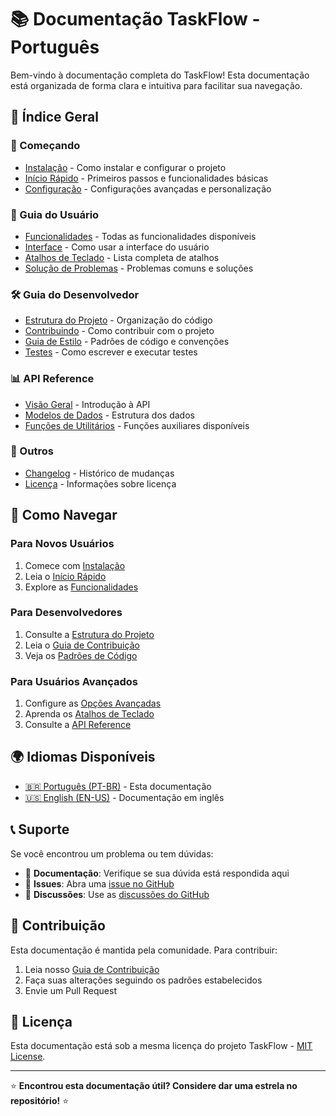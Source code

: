 # 📚 Documentação TaskFlow - Português

Bem-vindo à documentação completa do TaskFlow! Esta documentação está organizada de forma clara e intuitiva para facilitar sua navegação.

## 📖 Índice Geral

### 🚀 Começando
- [Instalação](getting-started/installation.md) - Como instalar e configurar o projeto
- [Início Rápido](getting-started/quick-start.md) - Primeiros passos e funcionalidades básicas
- [Configuração](getting-started/configuration.md) - Configurações avançadas e personalização

### 👥 Guia do Usuário
- [Funcionalidades](user-guide/features.md) - Todas as funcionalidades disponíveis
- [Interface](user-guide/interface.md) - Como usar a interface do usuário
- [Atalhos de Teclado](user-guide/shortcuts.md) - Lista completa de atalhos
- [Solução de Problemas](user-guide/troubleshooting.md) - Problemas comuns e soluções

### 🛠️ Guia do Desenvolvedor
- [Estrutura do Projeto](developer/project-structure.md) - Organização do código
- [Contribuindo](developer/contributing.md) - Como contribuir com o projeto
- [Guia de Estilo](developer/coding-standards.md) - Padrões de código e convenções
- [Testes](developer/testing.md) - Como escrever e executar testes

### 📊 API Reference
- [Visão Geral](api/overview.md) - Introdução à API
- [Modelos de Dados](api/data-models.md) - Estrutura dos dados
- [Funções de Utilitários](api/utilities.md) - Funções auxiliares disponíveis

### 📝 Outros
- [Changelog](changelog/changelog.md) - Histórico de mudanças
- [Licença](developer/license.md) - Informações sobre licença

## 🎯 Como Navegar

### Para Novos Usuários
1. Comece com [Instalação](getting-started/installation.md)
2. Leia o [Início Rápido](getting-started/quick-start.md)
3. Explore as [Funcionalidades](user-guide/features.md)

### Para Desenvolvedores
1. Consulte a [Estrutura do Projeto](developer/project-structure.md)
2. Leia o [Guia de Contribuição](developer/contributing.md)
3. Veja os [Padrões de Código](developer/coding-standards.md)

### Para Usuários Avançados
1. Configure as [Opções Avançadas](getting-started/configuration.md)
2. Aprenda os [Atalhos de Teclado](user-guide/shortcuts.md)
3. Consulte a [API Reference](api/overview.md)

## 🌍 Idiomas Disponíveis

- [🇧🇷 Português (PT-BR)](../pt-br/README.md) - Esta documentação
- [🇺🇸 English (EN-US)](../en-us/README.md) - Documentação em inglês

## 📞 Suporte

Se você encontrou um problema ou tem dúvidas:

- 📖 **Documentação**: Verifique se sua dúvida está respondida aqui
- 🐛 **Issues**: Abra uma [issue no GitHub](https://github.com/ohugods/TaskFlow/issues)
- 💬 **Discussões**: Use as [discussões do GitHub](https://github.com/ohugods/TaskFlow/discussions)

## 🤝 Contribuição

Esta documentação é mantida pela comunidade. Para contribuir:

1. Leia nosso [Guia de Contribuição](developer/contributing.md)
2. Faça suas alterações seguindo os padrões estabelecidos
3. Envie um Pull Request

## 📄 Licença

Esta documentação está sob a mesma licença do projeto TaskFlow - [MIT License](developer/license.md).

---

⭐ **Encontrou esta documentação útil? Considere dar uma estrela no repositório!** ⭐
